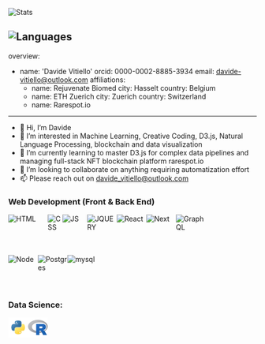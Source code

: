 ![Stats](https://github-readme-stats.vercel.app/api?username=Davz33&border_radius=8&count_private=true&custom_title=Stats&include_all_commits=true&show_icons=true&theme=outrun)

![Languages](https://github-readme-stats.vercel.app/api/top-langs/?username=Davz33&border_radius=8&custom_title=Languages&langs_count=8&layout=compact&theme=outrun)
---
overview: 
  - name: 'Davide Vitiello'
    orcid: 0000-0002-8885-3934
    email: davide-vitiello@outlook.com
    affiliations:
      - name: Rejuvenate Biomed
        city: Hasselt
        country: Belgium
      - name: ETH Zuerich
        city: Zuerich
        country: Switzerland
      - name: Rarespot.io
---

- 👋 Hi, I’m Davide
- 👀 I’m interested in Machine Learning, Creative Coding, D3.js, Natural Language Processing, blockchain and data visualization
- 🌱 I’m currently learning to master D3.js for complex data pipelines and managing full-stack NFT blockchain platform rarespot.io 
- 💞️ I’m looking to collaborate on anything requiring automatization effort
- 📫 Please reach out on davide_vitiello@outlook.com

### Web Development (Front & Back End)

<img align="left" alt="HTML" width="80px" src="https://www.freepnglogos.com/uploads/html5-logo-png/html5-logo-image-logo-html-7.png" />

<img align="left" alt="CSS" width="30px" src="https://upload.wikimedia.org/wikipedia/commons/thumb/d/d5/CSS3_logo_and_wordmark.svg/1200px-CSS3_logo_and_wordmark.svg.png" />

<img align="left" alt="JS" width="50px" src="https://upload.wikimedia.org/wikipedia/commons/6/6a/JavaScript-logo.png" />

<img align="left" alt="JQUERY" width="60px" src="https://openjsf.org/wp-content/uploads/sites/84/2019/10/jquery-logo-vertical_large_square.png" />

<img align="left" alt="React" width="60px" src="https://upload.wikimedia.org/wikipedia/commons/thumb/a/a7/React-icon.svg/1280px-React-icon.svg.png" />

<img align="left" alt="Next" width="60px" src="https://upload.wikimedia.org/wikipedia/commons/thumb/8/8e/Nextjs-logo.svg/800px-Nextjs-logo.svg.png" />

<img align="left" alt="GraphQL" width="60px" src="https://upload.wikimedia.org/wikipedia/commons/thumb/1/17/GraphQL_Logo.svg/2048px-GraphQL_Logo.svg.png" />

<br /><br /><br /><br />

<img align="left" alt="Node" width="60px" src="https://www.pngitem.com/pimgs/m/520-5202823_nodejs-node-js-logo-png-transparent-png.png" />


<img align="left" alt="Postgres" width="60px" src="https://user-images.githubusercontent.com/24623425/36042969-f87531d4-0d8a-11e8-9dee-e87ab8c6a9e3.png" />


<img align="left" alt="mysql" width="60px" src="https://www.mysql.com/common/logos/logo-mysql-170x115.png" />


<br /><br /><br /><br />

### Data Science:

<img align="left" alt="Python" width="40px" src="https://raw.githubusercontent.com/github/explore/80688e429a7d4ef2fca1e82350fe8e3517d3494d/topics/python/python.png" />

<img align="left" alt="R" width="40px" src="https://raw.githubusercontent.com/github/explore/80688e429a7d4ef2fca1e82350fe8e3517d3494d/topics/r/r.png" />


<!---
Davz33/Davz33 is a ✨ special ✨ repository because its `README.md` (this file) appears on your GitHub profile.
You can click the Preview link to take a look at your changes.
--->
